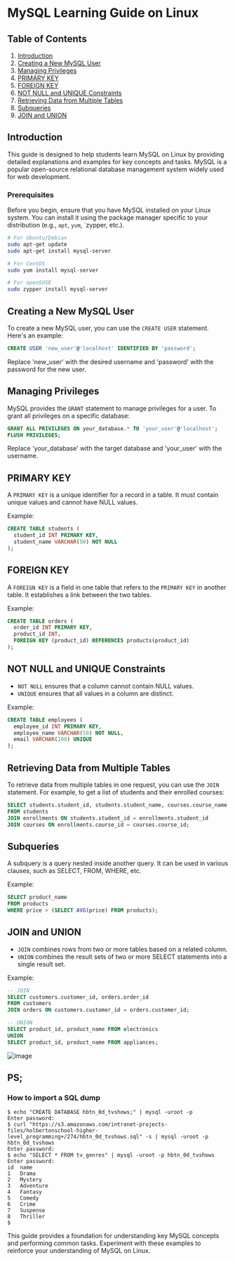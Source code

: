 # MySQL Learning Guide on Linux

## Table of Contents
1. [Introduction](#introduction)
2. [Creating a New MySQL User](#creating-a-new-mysql-user)
3. [Managing Privileges](#managing-privileges)
4. [PRIMARY KEY](#primary-key)
5. [FOREIGN KEY](#foreign-key)
6. [NOT NULL and UNIQUE Constraints](#not-null-and-unique-constraints)
7. [Retrieving Data from Multiple Tables](#retrieving-data-from-multiple-tables)
8. [Subqueries](#subqueries)
9. [JOIN and UNION](#join-and-union)

## Introduction
This guide is designed to help students learn MySQL on Linux by providing detailed explanations and examples for key concepts and tasks. MySQL is a popular open-source relational database management system widely used for web development.

### Prerequisites
Before you begin, ensure that you have MySQL installed on your Linux system. You can install it using the package manager specific to your distribution (e.g., `apt`, `yum`, `zypper, etc.).

```bash
# For Ubuntu/Debian
sudo apt-get update
sudo apt-get install mysql-server

# For CentOS
sudo yum install mysql-server

# For openSUSE
sudo zypper install mysql-server
```

## Creating a New MySQL User
To create a new MySQL user, you can use the `CREATE USER` statement. Here's an example:

```sql
CREATE USER 'new_user'@'localhost' IDENTIFIED BY 'password';
```

Replace 'new_user' with the desired username and 'password' with the password for the new user.

## Managing Privileges
MySQL provides the `GRANT` statement to manage privileges for a user. To grant all privileges on a specific database:

```sql
GRANT ALL PRIVILEGES ON your_database.* TO 'your_user'@'localhost';
FLUSH PRIVILEGES;
```

Replace 'your_database' with the target database and 'your_user' with the username.

## PRIMARY KEY
A `PRIMARY KEY` is a unique identifier for a record in a table. It must contain unique values and cannot have NULL values.

Example:

```sql
CREATE TABLE students (
  student_id INT PRIMARY KEY,
  student_name VARCHAR(50) NOT NULL
);
```

## FOREIGN KEY
A `FOREIGN KEY` is a field in one table that refers to the `PRIMARY KEY` in another table. It establishes a link between the two tables.

Example:

```sql
CREATE TABLE orders (
  order_id INT PRIMARY KEY,
  product_id INT,
  FOREIGN KEY (product_id) REFERENCES products(product_id)
);
```

## NOT NULL and UNIQUE Constraints
- `NOT NULL` ensures that a column cannot contain NULL values.
- `UNIQUE` ensures that all values in a column are distinct.

Example:

```sql
CREATE TABLE employees (
  employee_id INT PRIMARY KEY,
  employee_name VARCHAR(50) NOT NULL,
  email VARCHAR(100) UNIQUE
);
```

## Retrieving Data from Multiple Tables
To retrieve data from multiple tables in one request, you can use the `JOIN` statement. For example, to get a list of students and their enrolled courses:

```sql
SELECT students.student_id, students.student_name, courses.course_name
FROM students
JOIN enrollments ON students.student_id = enrollments.student_id
JOIN courses ON enrollments.course_id = courses.course_id;
```

## Subqueries
A subquery is a query nested inside another query. It can be used in various clauses, such as SELECT, FROM, WHERE, etc.

Example:

```sql
SELECT product_name
FROM products
WHERE price > (SELECT AVG(price) FROM products);
```

## JOIN and UNION
- `JOIN` combines rows from two or more tables based on a related column.
- `UNION` combines the result sets of two or more SELECT statements into a single result set.

Example:

```sql
-- JOIN
SELECT customers.customer_id, orders.order_id
FROM customers
JOIN orders ON customers.customer_id = orders.customer_id;

-- UNION
SELECT product_id, product_name FROM electronics
UNION
SELECT product_id, product_name FROM appliances;
```

![image](https://github.com/LWSSIM/alx-higher_level_programming/assets/127129101/74e86347-8742-486a-a551-d01fc1e4498c)

## PS;
### How to import a SQL dump
```shell
$ echo "CREATE DATABASE hbtn_0d_tvshows;" | mysql -uroot -p
Enter password: 
$ curl "https://s3.amazonaws.com/intranet-projects-files/holbertonschool-higher-level_programming+/274/hbtn_0d_tvshows.sql" -s | mysql -uroot -p hbtn_0d_tvshows
Enter password: 
$ echo "SELECT * FROM tv_genres" | mysql -uroot -p hbtn_0d_tvshows
Enter password: 
id  name
1   Drama
2   Mystery
3   Adventure
4   Fantasy
5   Comedy
6   Crime
7   Suspense
8   Thriller
$
```

This guide provides a foundation for understanding key MySQL concepts and performing common tasks. Experiment with these examples to reinforce your understanding of MySQL on Linux.
